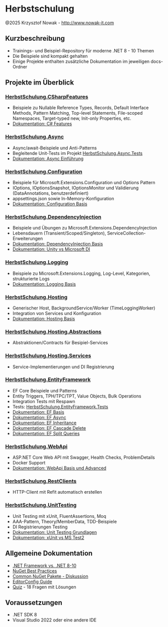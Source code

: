 # Herbstschulung

@2025 Krzysztof Nowak - http://www.nowak-it.com

## Kurzbeschreibung
- Trainings- und Beispiel-Repository für moderne .NET 8 - 10 Themen
- Die Beispiele sind kompakt gehalten 
- Einige Projekte enthalten zusätzliche Dokumentation im jeweiligen docs-Ordner

## Projekte im Überblick

### [HerbstSchulung.CSharpFeatures](HerbstSchulung.CSharpFeatures)
- Beispiele zu Nullable Reference Types, Records, Default Interface Methods, Pattern Matching, Top-level Statements, File-scoped Namespaces, Target-typed new, Init-only Properties, etc. 
- [Dokumentation: C# Features](HerbstSchulung.CSharpFeatures/docs/csharp-features.md)

### [HerbstSchulung.Async](HerbstSchulung.Async)
- Async/await-Beispiele und Anti-Patterns
- Begleitende Unit-Tests im Projekt [HerbstSchulung.Async.Tests](Tests/HerbstSchulung.Async.Tests)
- [Dokumentation: Async Einführung](HerbstSchulung.Async/docs/Async-Einfuehrung.md)

### [HerbstSchulung.Configuration](HerbstSchulung.Configuration)
- Beispiele für Microsoft.Extensions.Configuration und Options Pattern
- IOptions, IOptionsSnapshot, IOptionsMonitor und Validierung (DataAnnotations, benutzerdefiniert)
- appsettings.json sowie In-Memory-Konfiguration
- [Dokumentation: Configuration Basis](HerbstSchulung.Configuration/docs/Configuration-Basis.md)

### [HerbstSchulung.DependencyInjection](HerbstSchulung.DependencyInjection)
- Beispiele und Übungen zu Microsoft.Extensions.DependencyInjection
- Lebensdauern (Transient/Scoped/Singleton), ServiceCollection-Erweiterungen
- [Dokumentation: DependencyInjection Basis](HerbstSchulung.DependencyInjection/docs/DependencyInjection-Basis.md)
- [Dokumentation: Unity vs Microsoft DI](HerbstSchulung.DependencyInjection/docs/Unity-vs-Microsoft-DI.md)

### [HerbstSchulung.Logging](HerbstSchulung.Logging)
- Beispiele zu Microsoft.Extensions.Logging, Log-Level, Kategorien, strukturierte Logs
- [Dokumentation: Logging Basis](HerbstSchulung.Logging/docs/Logging-Basis.md)

### [HerbstSchulung.Hosting](HerbstSchulung.Hosting)
- Generischer Host, BackgroundService/Worker (TimeLoggingWorker)
- Integration von Services und Konfiguration
- [Dokumentation: Hosting Basis](HerbstSchulung.Hosting/docs/Hosting-Basis.md)

### [HerbstSchulung.Hosting.Abstractions](HerbstSchulung.Hosting.Abstractions)
- Abstraktionen/Contracts für Besipiel-Services

### [HerbstSchulung.Hosting.Services](HerbstSchulung.Hosting.Services)
- Service-Implementierungen und DI Registrierung

### [HerbstSchulung.EntityFramework](HerbstSchulung.EntityFramework)
- EF Core Beispiele und Patterns
- Entity Triggers, TPH/TPC/TPT, Value Objects, Bulk Operations
- Integration Tests mit Respawn  
- Tests: [HerbstSchulung.EntityFramework.Tests](Tests/HerbstSchulung.EntityFramework.Tests)
- [Dokumentation: EF Basis](HerbstSchulung.EntityFramework/docs/EF-Basis.md)
- [Dokumentation: EF Async](HerbstSchulung.EntityFramework/docs/EF-Async.md)
- [Dokumentation: EF Inheritance](HerbstSchulung.EntityFramework/docs/EF-Inheritance.md)
- [Dokumentation: EF Cascade Delete](HerbstSchulung.EntityFramework/docs/EF-Cascade-Delete.md)
- [Dokumentation: EF Split Queries](HerbstSchulung.EntityFramework/docs/EF-SplitQueries.md)

### [HerbstSchulung.WebApi](HerbstSchulung.WebApi)
- ASP.NET Core Web API mit Swagger, Health Checks, ProblemDetails
- Docker Support 
- [Dokumentation: WebApi Basis und Advanced](HerbstSchulung.WebApi/docs/WebApi-Basis-Und-Advanced.md)

### [HerbstSchulung.RestClients](HerbstSchulung.RestClients)
- HTTP-Client mit Refit automatisch erstellen

### [HerbstSchulung.UnitTesting](Tests/HerbstSchulung.UnitTesting)
- Unit Testing mit xUnit, FluentAssertions, Moq
- AAA-Pattern, Theory/MemberData, TDD-Beispiele
- DI Registrierungen Testing
- [Dokumentation: Unit Testing Grundlagen](Tests/HerbstSchulung.UnitTesting/docs/Unit-Testing-Grundlagen.md)
- [Dokumentation: xUnit vs MS Test2](Tests/HerbstSchulung.UnitTesting/docs/Vergleich-xUnit-MS-Test2.md)

## Allgemeine Dokumentation

- [.NET Framework vs. .NET 8-10](docs/.NET%20-%20Frameworks.md)
- [NuGet Best Practices](docs/Nuget-Best-Practices.md)
- [Common NuGet Pakete - Diskussion](docs/Common-Nuget-Pakete.md)
- [EditorConfig Guide](docs/Editorconfig-Guide.md)
- [Quiz](docs/Quiz.md) - 18 Fragen mit Lösungen

## Voraussetzungen
- .NET SDK 8
- Visual Studio 2022 oder eine andere IDE


